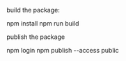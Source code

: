 build the package:

npm install
npm run build

publish the package

npm login
npm publish --access public